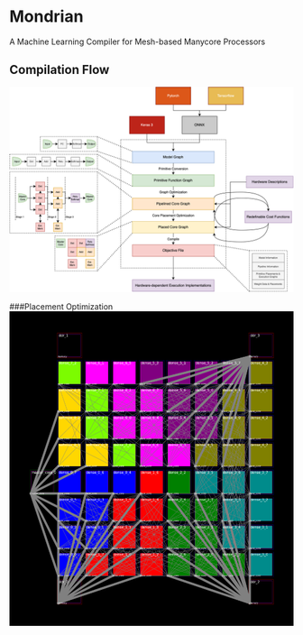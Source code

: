 # Mondrian
A Machine Learning Compiler for Mesh-based Manycore Processors
## Compilation Flow
![alt text](images/compiler_diagram.png)

###Placement Optimization
![alt text](images/placement.png)
